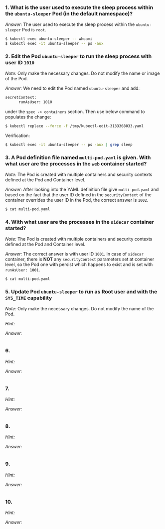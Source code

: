 ### 1. What is the user used to execute the sleep process within the `ubuntu-sleeper` Pod (in the default namespace)?

*Answer:* The user used to execute the sleep process within the `ubuntu-sleeper` Pod is `root`.

```bash
$ kubectl exec ubuntu-sleeper -- whoami
$ kubectl exec -it ubuntu-sleeper -- ps -aux
```

### 2. Edit the Pod `ubuntu-sleeper` to run the sleep process with user ID `1010`

*Note:* Only make the necessary changes. Do not modify the name or image of the Pod.

*Answer:* We need to edit the Pod named `ubuntu-sleeper` and add:

```bash
secretContext:
      runAsUser: 1010
```

under the `spec -> containers` section. Then use below command to populates the change:

```bash
$ kubectl replace --force -f /tmp/kubectl-edit-3133368033.yaml
```

Verification:

```bash
$ kubectl exec -it ubuntu-sleeper -- ps -aux | grep sleep
```

### 3. A Pod definition file named `multi-pod.yaml` is given. With what user are the processes in the `web` container started?

*Note:* The Pod is created with multiple containers and security contexts defined at the Pod and Container level.

*Answer:* After looking into the YAML definition file give `multi-pod.yaml` and based on the fact that the user ID defined in the `securityContext` of the container overrides the user ID in the Pod, the correct answer is `1002`.

```bash
$ cat multi-pod.yaml
```

### 4. With what user are the processes in the `sidecar` container started?

*Note:* The Pod is created with multiple containers and security contexts defined at the Pod and Container level.

*Answer:* The correct answer is with user ID `1001`. In case of `sidecar` container, there is **NOT** any `securityContext` parameters set at container level, so the Pod one with persist which happens to exist and is set with `runAsUser: 1001`.

```bash
$ cat multi-pod.yaml
```

### 5. Update Pod `ubuntu-sleeper` to run as Root user and with the `SYS_TIME` capability

*Note:* Only make the necessary changes. Do not modify the name of the Pod.

*Hint:*

*Answer:*

```bash

```

### 6. 

*Hint:*

*Answer:*

```bash

```

### 7. 

*Hint:*

*Answer:*

```bash

```

### 8. 

*Hint:*

*Answer:*

```bash

```

### 9. 

*Hint:*

*Answer:*

```bash

```

### 10. 

*Hint:*

*Answer:*

```bash

```
